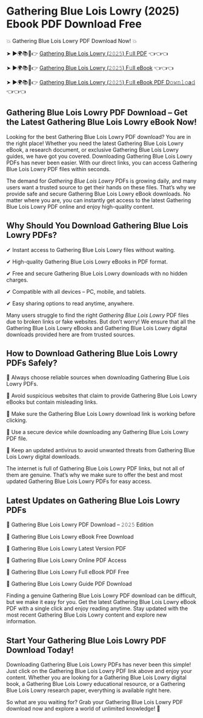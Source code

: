 # Gathering Blue Lois Lowry (2025) Ebook PDF Download Free

💥 Gathering Blue Lois Lowry PDF Download Now! 💥

➤ ►🌍📚📱👉 [Gathering Blue Lois Lowry (𝟸𝟶𝟸𝟻) F𝚞ll PDF](https://getpdf.xyz/gathering-blue-lois-lowry) 👈👈👈


➤ ►🌍📚📱👉 [Gathering Blue Lois Lowry (𝟸𝟶𝟸𝟻) F𝚞ll eBook](https://getpdf.xyz/gathering-blue-lois-lowry) 👈👈👈


➤ ►🌍📚📱👉 [Gathering Blue Lois Lowry (𝟸𝟶𝟸𝟻) F𝚞ll eBook PDF D𝚘𝚠𝚗𝚕𝚘a𝚍](https://getpdf.xyz/gathering-blue-lois-lowry) 👈👈👈


## Gathering Blue Lois Lowry PDF Download – Get the Latest Gathering Blue Lois Lowry eBook Now!

Looking for the best Gathering Blue Lois Lowry PDF download? You are in the right place! Whether you need the latest Gathering Blue Lois Lowry eBook, a research document, or exclusive Gathering Blue Lois Lowry guides, we have got you covered. Downloading Gathering Blue Lois Lowry PDFs has never been easier. With our direct links, you can access Gathering Blue Lois Lowry PDF files within seconds.

The demand for *Gathering Blue Lois Lowry* PDFs is growing daily, and many users want a trusted source to get their hands on these files. That’s why we provide safe and secure Gathering Blue Lois Lowry eBook downloads. No matter where you are, you can instantly get access to the latest Gathering Blue Lois Lowry PDF online and enjoy high-quality content.

## Why Should You Download Gathering Blue Lois Lowry PDFs?

✔ Instant access to Gathering Blue Lois Lowry files without waiting.

✔ High-quality Gathering Blue Lois Lowry eBooks in PDF format.

✔ Free and secure Gathering Blue Lois Lowry downloads with no hidden charges.

✔ Compatible with all devices – PC, mobile, and tablets.

✔ Easy sharing options to read anytime, anywhere.

Many users struggle to find the right *Gathering Blue Lois Lowry* PDF files due to broken links or fake websites. But don’t worry! We ensure that all the Gathering Blue Lois Lowry eBooks and Gathering Blue Lois Lowry digital downloads provided here are from trusted sources.

## How to Download Gathering Blue Lois Lowry PDFs Safely?

📌 Always choose reliable sources when downloading Gathering Blue Lois Lowry PDFs.

📌 Avoid suspicious websites that claim to provide Gathering Blue Lois Lowry eBooks but contain misleading links.

📌 Make sure the Gathering Blue Lois Lowry download link is working before clicking.

📌 Use a secure device while downloading any Gathering Blue Lois Lowry PDF file.

📌 Keep an updated antivirus to avoid unwanted threats from Gathering Blue Lois Lowry digital downloads.

The internet is full of Gathering Blue Lois Lowry PDF links, but not all of them are genuine. That’s why we make sure to offer the best and most updated Gathering Blue Lois Lowry PDFs for easy access.

## Latest Updates on Gathering Blue Lois Lowry PDFs

🔹 Gathering Blue Lois Lowry PDF Download – 𝟸𝟶𝟸𝟻 Edition

🔹 Gathering Blue Lois Lowry eBook Free Download

🔹 Gathering Blue Lois Lowry Latest Version PDF

🔹 Gathering Blue Lois Lowry Online PDF Access

🔹 Gathering Blue Lois Lowry Full eBook PDF Free

🔹 Gathering Blue Lois Lowry Guide PDF Download

Finding a genuine Gathering Blue Lois Lowry PDF download can be difficult, but we make it easy for you. Get the latest Gathering Blue Lois Lowry eBook PDF with a single click and enjoy reading anytime. Stay updated with the most recent Gathering Blue Lois Lowry content and explore new information.

## Start Your Gathering Blue Lois Lowry PDF Download Today!

Downloading Gathering Blue Lois Lowry PDFs has never been this simple! Just click on the Gathering Blue Lois Lowry PDF link above and enjoy your content. Whether you are looking for a Gathering Blue Lois Lowry digital book, a Gathering Blue Lois Lowry educational resource, or a Gathering Blue Lois Lowry research paper, everything is available right here.

So what are you waiting for? Grab your Gathering Blue Lois Lowry PDF download now and explore a world of unlimited knowledge! 🚀
